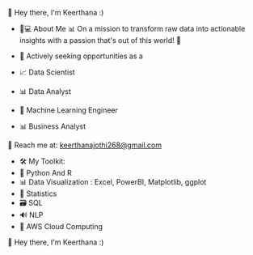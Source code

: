 👋 Hey there, I'm Keerthana :)

- 👩💻 About Me
📊 On a mission to transform raw data into actionable insights with a passion that's out of this world! 🚀

- 💼 Actively seeking opportunities as a

- 📈 Data Scientist
- 📊 Data Analyst
- 🤖 Machine Learning Engineer
- 📊 Business Analyst

📧 Reach me at: keerthanajothi268@gmail.com

- 🛠️ My Toolkit:
- 🐍 Python And R
- 📊 Data Visualization : Excel, PowerBI, Matplotlib, ggplot
- 🧮 Statistics
- 🗃️ SQL
- 🔊 NLP 
- 🌱 AWS Cloud Computing
<!--
**Keerthana268/Keerthana268** is a ✨ _special_ ✨ repository because its `README.md` (this file) appears on your GitHub profile.
Here are some ideas to get you started:
- 🔭 I’m currently working on ...
- 🌱 I’m currently learning ...
- 👯 I’m looking to collaborate on ...
- 🤔 I’m looking for help with ...
- 💬 Ask me about ...
- 📫 How to reach me: ...
- 😄 Pronouns: ...
- ⚡ Fun fact: ...
-->👋 Hey there, I'm Keerthana :)


